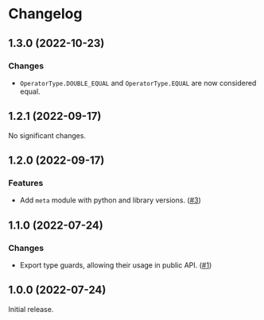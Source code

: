# Changelog

<!-- changelogging: start -->

## 1.3.0 (2022-10-23)

### Changes

- `OperatorType.DOUBLE_EQUAL` and `OperatorType.EQUAL` are now considered equal.

## 1.2.1 (2022-09-17)

No significant changes.

## 1.2.0 (2022-09-17)

### Features

- Add `meta` module with python and library versions.
  ([#3](https://github.com/nekitdev/versions/pull/3))

## 1.1.0 (2022-07-24)

### Changes

- Export type guards, allowing their usage in public API.
  ([#1](https://github.com/nekitdev/versions/pull/1))

## 1.0.0 (2022-07-24)

Initial release.
